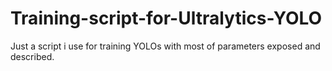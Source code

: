 # Training-script-for-Ultralytics-YOLO
Just a script i use for training YOLOs with most of parameters exposed and described.

